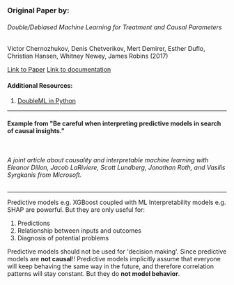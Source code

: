### Original Paper by: 
###### Double/Debiased Machine Learning for Treatment and Causal Parameters
Victor Chernozhukov, Denis Chetverikov, Mert Demirer, Esther Duflo, Christian Hansen, Whitney Newey, James Robins (2017)

[Link to Paper](https://arxiv.org/abs/1608.00060)
[Link to documentation](https://docs.doubleml.org/stable/guide/basics.html)

#### Additional Resources:
1. [DoubleML in Python](http://aeturrell.com/2018/02/10/econometrics-in-python-partI-ML/)

---


#### Example from "Be careful when interpreting predictive models in search of causal insights."
<br>

*A joint article about causality and interpretable machine learning with Eleanor Dillon, Jacob LaRiviere, Scott Lundberg, Jonathan Roth, and Vasilis Syrgkanis from Microsoft.*
<br>
<br>

---


Predictive models e.g. XGBoost coupled with ML Interpretability models e.g. SHAP are powerful. But they are only useful for:
1. Predictions
2. Relationship between inputs and outcomes
3. Diagnosis of potential problems

Predictive models should not be used for 'decision making'. Since predictive models are **not causal**!!
Predictive models implicitly assume that everyone will keep behaving the same way in the future, and therefore correlation patterns will stay constant. But they do **not model behavior**.



